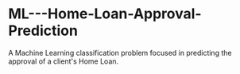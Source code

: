 # ML---Home-Loan-Approval-Prediction
A Machine Learning classification problem focused in predicting the approval of a client's Home Loan.
